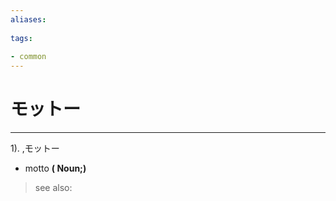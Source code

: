 ```yaml
---
aliases:
    
tags:
    
- common
---
```


# モットー
---
1).
,モットー

- motto
**( Noun;)**
> see also: 
            